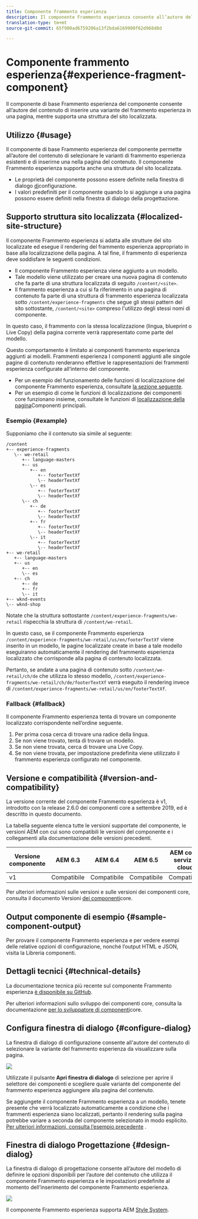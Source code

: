 ```yaml
---
title: Componente frammento esperienza
description: Il componente Frammento esperienza consente all’autore del contenuto di aggiungere a una pagina una variante di frammento esperienza.
translation-type: tm+mt
source-git-commit: 65f900ad6759206a13f2bda6169900f62d968d8d

---
```



# Componente frammento esperienza{#experience-fragment-component}

Il componente di base Frammento esperienza del componente consente all’autore del contenuto di inserire una variante del frammento esperienza in una pagina, mentre supporta una struttura del sito localizzata.

## Utilizzo {#usage}

Il componente di base Frammento esperienza del componente permette all’autore del contenuto di selezionare le varianti di frammento esperienza esistenti e di inserirne una nella pagina del contenuto. Il componente Frammento esperienza supporta anche una struttura del sito localizzata.

* Le proprietà del componente possono essere definite nella finestra di dialogo [di](#configure-dialog)configurazione.
* I valori predefiniti per il componente quando lo si aggiunge a una pagina possono essere definiti nella finestra di dialogo [](#design-dialog)della progettazione.

## Supporto struttura sito localizzata {#localized-site-structure}

Il componente Frammento esperienza si adatta alle strutture del sito localizzate ed esegue il rendering del frammento esperienza appropriato in base alla localizzazione della pagina. A tal fine, il frammento di esperienza deve soddisfare le seguenti condizioni.

* Il componente Frammento esperienza viene aggiunto a un modello.
* Tale modello viene utilizzato per creare una nuova pagina di contenuto che fa parte di una struttura localizzata di seguito `/content/<site>`.
* Il frammento esperienza a cui si fa riferimento in una pagina di contenuto fa parte di una struttura di frammento esperienza localizzata sotto `/content/experience-fragments` che segue gli stessi pattern del sito sottostante, `/content/<site>` compreso l&#39;utilizzo degli stessi nomi di componente.

In questo caso, il frammento con la stessa localizzazione (lingua, blueprint o Live Copy) della pagina corrente verrà rappresentato come parte del modello.

Questo comportamento è limitato ai componenti frammento esperienza aggiunti ai modelli. Frammenti esperienza I componenti aggiunti alle singole pagine di contenuto renderanno effettive le rappresentazioni dei frammenti esperienza configurate all’interno del componente.

* Per un esempio del funzionamento delle funzioni di localizzazione del componente Frammento esperienza, consultate [la sezione seguente](#example).
* Per un esempio di come le funzioni di localizzazione dei componenti core funzionano insieme, consultate le funzioni di [localizzazione della pagina](localization.md)Componenti principali.

### Esempio {#example}

Supponiamo che il contenuto sia simile al seguente:

```
/content
+-- experience-fragments
   \-- we-retail
      +-- language-masters
      +-- us
         +-- en
            +-- footerTextXf
            \-- headerTextXf
         \-- es
            +-- footerTextXf
            \-- headerTextXf
      \-- ch
         +-- de
            +-- footerTextXf
            \-- headerTextXf
         +-- fr
            +-- footerTextXf
            \-- headerTextXf
         \-- it
            +-- footerTextXf
            \-- headerTextXf
+-- we-retail
   +-- language-masters
   +-- us
      +-- en
      \-- es
   +-- ch
      +-- de
      +-- fr
      \-- it
+-- wknd-events
\-- wknd-shop
```

Notate che la struttura sottostante `/content/experience-fragments/we-retail` rispecchia la struttura di `/content/we-retail`.

In questo caso, se il componente Frammento esperienza `/content/experience-fragments/we-retail/us/en/footerTextXf` viene inserito in un modello, le pagine localizzate create in base a tale modello eseguiranno automaticamente il rendering del frammento esperienza localizzato che corrisponde alla pagina di contenuto localizzata.

Pertanto, se andate a una pagina di contenuto sotto `/content/we-retail/ch/de` che utilizza lo stesso modello, `/content/experience-fragments/we-retail/ch/de/footerTextXf` verrà eseguito il rendering invece di `/content/experience-fragments/we-retail/us/en/footerTextXf`.

### Fallback {#fallback}

Il componente Frammento esperienza tenta di trovare un componente localizzato corrispondente nell’ordine seguente.

1. Per prima cosa cerca di trovare una radice della lingua.
1. Se non viene trovato, tenta di trovare un modello.
1. Se non viene trovata, cerca di trovare una Live Copy.
1. Se non viene trovata, per impostazione predefinita viene utilizzato il frammento esperienza configurato nel componente.

## Versione e compatibilità {#version-and-compatibility}

La versione corrente del componente Frammento esperienza è v1, introdotto con la release 2.6.0 dei componenti core a settembre 2019, ed è descritto in questo documento.

La tabella seguente elenca tutte le versioni supportate del componente, le versioni AEM con cui sono compatibili le versioni del componente e i collegamenti alla documentazione delle versioni precedenti.

| Versione componente | AEM 6.3 | AEM 6.4 | AEM 6.5 | AEM come servizio cloud |
|--- |--- |--- |---|---|
| v1 | Compatibile | Compatibile | Compatibile | Compatibile |

Per ulteriori informazioni sulle versioni e sulle versioni dei componenti core, consulta il documento Versioni [dei componenti](versions.md)core.

## Output componente di esempio {#sample-component-output}

Per provare il componente Frammento esperienza e per vedere esempi delle relative opzioni di configurazione, nonché l’output HTML e JSON, visita la Libreria [](https://adobe.com/go/aem_cmp_library_xf)componenti.

## Dettagli tecnici {#technical-details}

La documentazione tecnica più recente sul componente Frammento esperienza [è disponibile su GitHub](https://adobe.com/go/aem_cmp_tech_xf_v1).

Per ulteriori informazioni sullo sviluppo dei componenti core, consulta la documentazione [per lo sviluppatore di componenti](developing.md)core.

## Configura finestra di dialogo {#configure-dialog}

La finestra di dialogo di configurazione consente all&#39;autore del contenuto di selezionare la variante del frammento esperienza da visualizzare sulla pagina.

![](assets/screen-shot-2019-08-23-10.49.21.png)

Utilizzate il pulsante **Apri finestra di dialogo** di selezione per aprire il selettore dei componenti e scegliere quale variante del componente del frammento esperienza aggiungere alla pagina del contenuto.

Se aggiungete il componente Frammento esperienza a un modello, tenete presente che verrà localizzato automaticamente a condizione che i frammenti esperienza siano localizzati, pertanto il rendering sulla pagina potrebbe variare a seconda del componente selezionato in modo esplicito. [Per ulteriori informazioni, consulta l’esempio precedente](#example) .

## Finestra di dialogo Progettazione {#design-dialog}

La finestra di dialogo di progettazione consente all’autore del modello di definire le opzioni disponibili per l’autore del contenuto che utilizza il componente Frammento esperienza e le impostazioni predefinite al momento dell’inserimento del componente Frammento esperienza.

![](assets/screen-shot-2019-08-23-10.48.36.png)

Il componente Frammento esperienza supporta AEM [Style System](authoring.md#component-styling).
